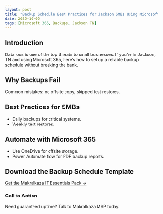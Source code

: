 ```yaml
---
layout: post
title: "Backup Schedule Best Practices for Jackson SMBs Using Microsoft 365"
date: 2025-10-05
tags: [Microsoft 365, Backups, Jackson TN]
---
```


## Introduction
Data loss is one of the top threats to small businesses. If you’re in Jackson, TN and using Microsoft 365, here’s how to set up a reliable backup schedule without breaking the bank.

## Why Backups Fail
Common mistakes: no offsite copy, skipped test restores.

## Best Practices for SMBs
- Daily backups for critical systems.
- Weekly test restores.

## Automate with Microsoft 365
- Use OneDrive for offsite storage.
- Power Automate flow for PDF backup reports.

## Download the Backup Schedule Template
[Get the Makralkaza IT Essentials Pack →](https://git.makralkaza.com/packages/Makralkaza_IT_Compliance_Pack.xlsx)

### Call to Action
Need guaranteed uptime? Talk to Makralkaza MSP today.
